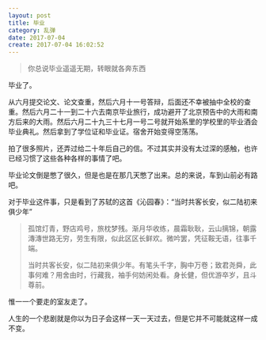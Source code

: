 ```yaml
---
layout: post
title: 毕业
category: 乱弹
date: 2017-07-04
create: 2017-07-04 16:02:52
---
```


> 你总说毕业遥遥无期，转眼就各奔东西

毕业了。

从六月提交论文、论文查重，然后六月十一号答辩，后面还不幸被抽中全校的查重。然后六月二十一到二十六去南京毕业旅行，成功避开了北京预告中的大雨和南方后来的大雨。然后六月二十九三十七月一号二号就开始系里的学校里的毕业酒会毕业典礼。然后拿到了学位证和毕业证。宿舍开始变得空荡荡。

拍了很多照片，还弄过给二十年后自己的信。不过其实并没有太过深的感触，也许已经习惯了这些各种各样的事情了吧。

毕业论文倒是憋了很久，但是也是在那几天憋了出来。总的来说，车到山前必有路吧。

对于毕业这件事，只是看到了苏轼的这首《沁园春》：“当时共客长安，似二陆初来俱少年”

>  孤馆灯青，野店鸡号，旅枕梦残。渐月华收练，晨霜耿耿，云山摛锦，朝露漙漙世路无穷，劳生有限，似此区区长鲜欢。微吟罢，凭征鞍无语，往事千端。
>
>  当时共客长安，似二陆初来俱少年。有笔头千字，胸中万卷；致君尧舜，此事何难？用舍由时，行藏我，袖手何妨闲处看。身长健，但优游卒岁，且斗尊前。

惟一一个要走的室友走了。

人生的一个悲剧就是你以为日子会这样一天一天过去，但是它并不可能就这样一成不变。

